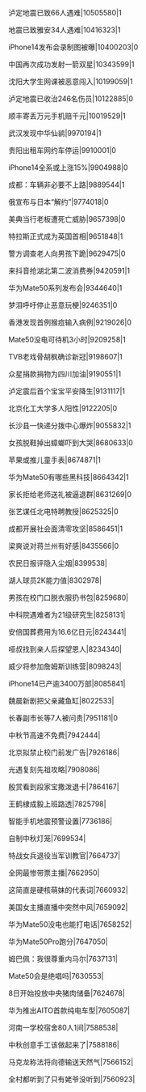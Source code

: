 泸定地震已致66人遇难|10505580|1

地震已致雅安34人遇难|10416323|1

iPhone14发布会录制图被曝|10400203|0

中国再次成功发射一箭双星|10343599|1

沈阳大学生网课被恶意闯入|10199059|1

泸定地震已收治246名伤员|10122885|0

顺丰寄丢万元手机赔千元|10019529|1

武汉发现中华仙鹟|9970194|1

贵阳出租车网约车停运|9910001|0

iPhone14全系或上涨15%|9904988|0

成都：车辆非必要不上路|9889544|1

俄宣布与日本“解约”|9774018|0

美典当行老板遭死亡威胁|9657398|0

特拉斯正式成为英国首相|9651848|1

警方调查老人向男孩下跪|9629475|0

来抖音抢湖北第二波消费券|9420591|1

华为Mate50系列发布会|9344640|1

梦泪呼吁停止恶意玩梗|9246351|0

香港发现首例猴痘输入病例|9219026|0

Mate50没电可待机3小时|9209258|1

TVB老戏骨胡枫确诊新冠|9198607|1

众星捐款捐物为四川加油|9190551|1

泸定震后首个宝宝平安降生|9131117|1

北京化工大学多人阳性|9122205|0

长沙县一快递分拨中心爆炸|9055832|1

女孩脱鞋掉出蟑螂吓到大哭|8680633|0

苹果或推儿童手表|8674871|1

华为Mate50有哪些黑科技|8664342|1

家长拒给老师送礼被逼退群|8631269|0

张艺谋任北电特聘教授|8625325|0

成都开展社会面清零攻坚|8586451|1

梁爽说对蒋兰州有好感|8435566|0

农民日报评隐入尘烟|8399538|

湖人球员2K能力值|8302978|

男孩在校门口脱衣服扔书包|8259680|

中科院遇难者为21级研究生|8258131|

安倍国葬费用为16.6亿日元|8243441|

哑叔找到亲人后探望恩人|8234340|

威少将参加詹姆斯训练营|8098243|

iPhone14已产逾3400万部|8085841|

魏晨新剧把父亲藏鱼缸|8022533|

长春副市长等7人被问责|7951181|0

中秋节高速不免费|7942444|

北京拟禁止校门前发广告|7926186|

光遇复刻先祖攻略|7908086|

殷赏看到段家宝撒泼退卡|7864167|

王鹤棣成毅上班路透|7825798|

智能手机地震预警设置|7736186|

自制中秋灯笼|7699534|

特战女兵退役当军训教官|7664737|

全网最惨带票主播|7662950|

这简直是硬核萌妹的代表词|7660932|

美国女主播直播中突然中风|7659092|

华为Mate50没电也能打电话|7658252|

华为Mate50Pro跑分|7647050|

姆巴佩：我很尊重内马尔|7637131|

Mate50会是绝唱吗|7630553|

8日开始投放中央猪肉储备|7624678|

华为推出AITO首款纯电车型|7605087|

河南一学校宿舍80人1间|7588538|

中秋创意手工该做起来了|7588186|

马克龙称法将向德输送天然气|7566152|

全村都听到了只有姥爷没听到|7560923|

